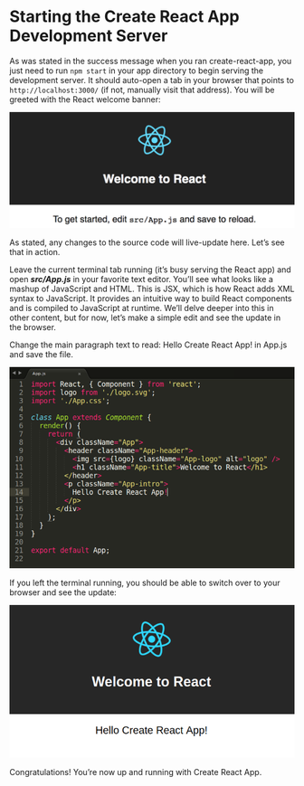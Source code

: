 # Starting the Create React App Development Server

As was stated in the success message when you ran create-react-app, you just need to run `npm start` in your app directory to begin serving the development server. It should auto-open a tab in your browser that points to `http://localhost:3000/` (if not, manually visit that address). You will be greeted with the React welcome banner:

![Create React App Demo](/assets/images/create-react-app-demo.png)

As stated, any changes to the source code will live-update here. Let’s see that in action.

Leave the current terminal tab running (it’s busy serving the React app) and open ***src/App.js*** in your favorite text editor. You’ll see what looks like a mashup of JavaScript and HTML. This is JSX, which is how React adds XML syntax to JavaScript. It provides an intuitive way to build React components and is compiled to JavaScript at runtime. We’ll delve deeper into this in other content, but for now, let’s make a simple edit and see the update in the browser.

Change the main paragraph text to read: Hello Create React App! in App.js and save the file.

![Create React App Demo](/assets/images/create-react-app-appjs.png)

If you left the terminal running, you should be able to switch over to your browser and see the update:

![Create React App Demo](/assets/images/create-react-app-demo-updated.png)

Congratulations! You’re now up and running with Create React App.